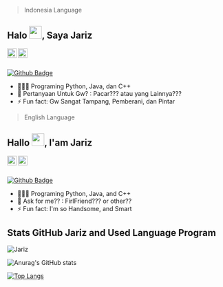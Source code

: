 > Indonesia Language
## Halo <img src="https://github.com/TheDudeThatCode/TheDudeThatCode/blob/master/Assets/Hi.gif" width="29px">, Saya Jariz
<a href="https://github.com/J-yriz">
  <img align="left" alt="J-riz's Github" width="22px" src="https://cdn.jsdelivr.net/npm/simple-icons@v3/icons/github.svg" />
</a>
<a href="https://www.instagram.com/riz.ig/">
  <img align="left" alt="J-riz's Instagram" width="22px" src="https://cdn.jsdelivr.net/npm/simple-icons@v3/icons/instagram.svg" />
</a>

<br/>
<br/>

[![Github Badge](https://img.shields.io/badge/-Jyriz-grey?style=flat&logo=github&logoColor=white&link=https://github.com/J-yriz)](https://github.com/J-yriz)
- 🧑🏻‍💻 Programing Python, Java, dan C++
- 💬 Pertanyaan Untuk Gw? : Pacar??? atau yang Lainnya???
- ⚡ Fun fact: Gw Sangat Tampang, Pemberani, dan Pintar


> English Language
## Hallo <img src="https://github.com/TheDudeThatCode/TheDudeThatCode/blob/master/Assets/Hi.gif" width="29px">, I'am Jariz
<a href="https://github.com/J-yriz">
  <img align="left" alt="J-riz's Github" width="22px" src="https://cdn.jsdelivr.net/npm/simple-icons@v3/icons/github.svg" />
</a>
<a href="https://www.instagram.com/riz.ig/">
  <img align="left" alt="J-riz's Instagram" width="22px" src="https://cdn.jsdelivr.net/npm/simple-icons@v3/icons/instagram.svg" />
</a>

<br/>
<br/>

[![Github Badge](https://img.shields.io/badge/-Jyriz-grey?style=flat&logo=github&logoColor=white&link=https://github.com/J-yriz)](https://github.com/J-yriz)
- 🧑🏻‍💻 Programing Python, Java, and C++
- 💬 Ask for me?? : FirlFriend??? or other??
- ⚡ Fun fact: I'm so Handsome, and Smart

## Stats GitHub Jariz and Used Language Program
<p align=left> <img src=https://komarev.com/ghpvc/?username=J-yriz alt=Jariz /> </p>

![Anurag's GitHub stats](https://github-readme-stats.vercel.app/api?username=J-yriz&show_icons=true)

[![Top Langs](https://github-readme-stats.vercel.app/api/top-langs/?username=J-yriz&layout=compact)](https://github.com/J-yriz/github-readme-stats)
